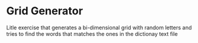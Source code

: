 Grid Generator
==============

Litle exercise that generates a bi-dimensional grid with random letters
and tries to find the words that matches the ones in the dictionay text
file
